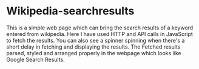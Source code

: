 # Wikipedia-searchresults
This is a simple web page which can bring the search results of a keyword entered from wikipedia. Here I have used HTTP and API calls in JavaScript to fetch the results. You can also see a spinner spinning when there's a short delay in fetching and displaying the results.
The Fetched results parsed, styled and arranged properly in the webpage which looks like Google Search Results.
